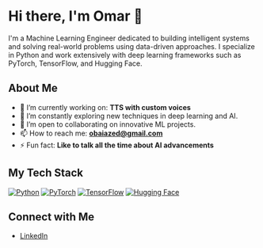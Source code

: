 # Hi there, I'm Omar 👋

I'm a Machine Learning Engineer dedicated to building intelligent systems and solving real-world problems using data-driven approaches. I specialize in Python and work extensively with deep learning frameworks such as PyTorch, TensorFlow, and Hugging Face.

## About Me
- 🔭 I’m currently working on: **TTS with custom voices**
- 🌱 I’m constantly exploring new techniques in deep learning and AI.
- 👯 I’m open to collaborating on innovative ML projects.
- 📫 How to reach me: **obaiazed@gmail.com**
- ⚡ Fun fact: **Like to talk all the time about AI advancements**

## My Tech Stack
[![Python](https://img.shields.io/badge/Python-%233776AB.svg?style=for-the-badge&logo=python&logoColor=white)](https://www.python.org)
[![PyTorch](https://img.shields.io/badge/PyTorch-%23EE4C2C.svg?style=for-the-badge&logo=pytorch&logoColor=white)](https://pytorch.org)
[![TensorFlow](https://img.shields.io/badge/TensorFlow-%23FF6F00.svg?style=for-the-badge&logo=tensorflow&logoColor=white)](https://www.tensorflow.org)
[![Hugging Face](https://img.shields.io/badge/HuggingFace-%23000000.svg?style=for-the-badge&logo=huggingface&logoColor=white)](https://huggingface.co)

## Connect with Me
- [LinkedIn](https://www.linkedin.com/in/omar-baiazid/)
